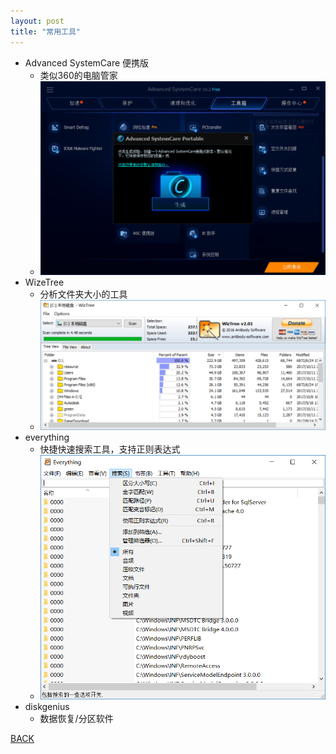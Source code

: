 ```yaml
---
layout: post
title: "常用工具"
---
```


- Advanced SystemCare 便携版
  - 类似360的电脑管家
  - ![ASC便携版](/downloads/ASC便携版.png)
- WizeTree
  - 分析文件夹大小的工具
  - ![wiztree](/downloads/wiztree.png)
- everything
  - 快捷快速搜索工具，支持正则表达式
  - ![everything](/downloads/everything.png)
- diskgenius
  - 数据恢复/分区软件

[BACK](./repair)